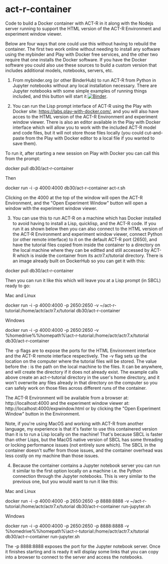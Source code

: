 # act-r-container
Code to build a Docker container with ACT-R in it along with the Nodejs server running to support the HTML version of the ACT-R Environment and experiment window viewer.

Below are four ways that one could use this without having to rebuild the container.  The first two work online without needing to install any software using the mybinder and Play with Docker free services, and the other two require that one installs the Docker software.  If you have the Docker software you could also use these sources to build a custom version that includes additional models, notebooks, servers, etc.

1) From mybinder.org (or other BinderHub) to run ACT-R from Python in Jupyter notebooks without any local installation necessary.
There are Jupyter notebooks with some simple examples of running things included, and this button will start it [![Binder](https://mybinder.org/badge_logo.svg)](https://mybinder.org/v2/gh/db30/act-r-container/main?filepath=simple.ipynb).

2) You can run the Lisp prompt interface of ACT-R using the Play with Docker site: https://labs.play-with-docker.com/, and you will also have acces to the HTML version of the ACT-R Environment and experiment window viewer.  There is also an editor available in the Play with Docker interface which will allow you to work with the included ACT-R model and code files, but it will not store those files locally (you could cut-and-paste from the Play with Docker editor to a local file if you wanted to save them).

To run it, after starting a new session on Play with Docker you can call this from the prompt:

docker pull db30/act-r-container

Then

docker run -i -p 4000:4000 db30/act-r-container act-r.sh

Clicking on the 4000 at the top of the window will open the ACT-R Environment, and the "Open Experiment Window" button will open a window with the experiment window viewer.

3) You can use this to run ACT-R on a machine which has Docker installed to avoid having to install a Lisp, quicklisp, and the ACT-R code.
If you run it as shown below then you can also connect to the HTML version of the ACT-R Environment and experiment window viewer, connect Python (or other remote interface) to it on the default ACT-R port (2650), and have the tutorial files copied from inside the container to a directory on the local machine where they can be editted and still accessed by ACT-R which is inside the container from its actr7.x/tutorial directory.
There is an image already built on DockerHub so you can get it with this:

docker pull db30/act-r-container

Then you can run it like this which will leave you at a Lisp prompt (in SBCL) ready to go:

Mac and Linux

docker run -i -p 4000:4000 -p 2650:2650 -v ~/act-r-tutorial:/home/actr/actr7.x/tutorial db30/act-r-container

Windows

docker run -i -p 4000:4000 -p 2650:2650 -v %homedrive%%homepath%\act-r-tutorial:/home/actr/actr7.x/tutorial db30/act-r-container

The -p flags are to expose the ports for the HTML Environment interface and the ACT-R remote interface respectively.  The -v flag sets up the location on the computer where the tutorial files will be stored.  The value before the : is the path on the local machine to the files.  It can be anywhere, and will create the directory if it does not already exist.  The example calls above create an act-r-tutorial directory in the user's home directory, and it won't overwrite any files already in that directory on the computer so you can safely work on those files across different runs of the container.

The ACT-R Environment will be available from a browser at: http://localhost:4000 and the experiment window viewer at: http://localhost:4000/expwindow.html or by clicking the "Open Experiment Window" button in the Environment.

Note, if you're using MacOS and working with ACT-R from another language, my experience is that it's faster to use this containered version than it is to run a Lisp locally on the machine!  That's because SBCL is faster than other Lisps, but the MacOS native version of SBCL has some threading or locking performance issues (not entirely sure which).  The SBCL in the container doesn't suffer from those issues, and the container overhead was less costly on my machine than those issues.

4) Because the container contains a Jupyter notebook server you can run it similar to the first option locally on a machine i.e. the Python connection through the Jupyter notebooks.  This is very similar to the previous one, but you would want to run it like this:

Mac and Linux

docker run -i -p 4000:4000 -p 2650:2650 -p 8888:8888 -v ~/act-r-tutorial:/home/actr/actr7.x/tutorial db30/act-r-container run-jupyter.sh

Windows

docker run -i -p 4000:4000 -p 2650:2650 -p 8888:8888 -v %homedrive%%homepath%\act-r-tutorial:/home/actr/actr7.x/tutorial db30/act-r-container run-jupyter.sh

The -p 8888:8888 exposes the port for the Jupyter notebook server.  Once it finishes starting and is ready it will display some links that you can copy into a browser to connect to the server and access the notebooks.

